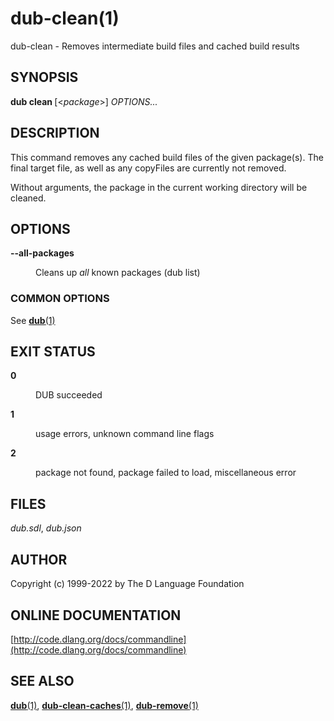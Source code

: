 # dub-clean(1)
dub-clean \- Removes intermediate build files and cached build results
## SYNOPSIS
<b>dub clean </b>[&lt;<i>package</i>&gt;] <i>OPTIONS...</i>
## DESCRIPTION
This command removes any cached build files of the given package(s). The final target file, as well as any copyFiles are currently not removed.

Without arguments, the package in the current working directory will be cleaned.
## OPTIONS

<dl>


<dt id="option-clean---b---all-packages-b-" class="option-argname">
<a class="anchor" href="#option-clean---b---all-packages-b-"></a>

<b>--all-packages</b>

</dt>


<dd markdown="1" class="option-desc">

Cleans up *all* known packages (dub list)

</dd>


</dl>

### COMMON OPTIONS
See [<b>dub</b>(1)](dub.md)
## EXIT STATUS

<dl markdown="1">

<dt markdown="1">

<b>0</b>

</dt>
<dd markdown="1">

DUB succeeded

</dd>
<dt markdown="1">

<b>1</b>

</dt>
<dd markdown="1">

usage errors, unknown command line flags

</dd>
<dt markdown="1">

<b>2</b>

</dt>
<dd markdown="1">

package not found, package failed to load, miscellaneous error

</dd>

</dl>

## FILES
<i>dub.sdl</i>, <i>dub.json</i>
## AUTHOR
Copyright (c) 1999-2022 by The D Language Foundation
## ONLINE DOCUMENTATION
[http://code.dlang.org/docs/commandline](http://code.dlang.org/docs/commandline)
## SEE ALSO
[<b>dub</b>(1)](dub.md), [<b>dub-clean-caches</b>(1)](dub-clean-caches.md), [<b>dub-remove</b>(1)](dub-remove.md)
